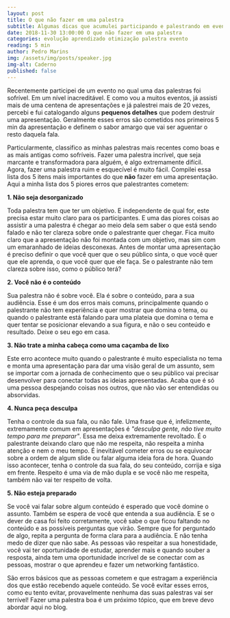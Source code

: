 ```yaml
---
layout: post
title: O que não fazer em uma palestra
subtitle: Algumas dicas que acumulei participando e palestrando em eventos
date: 2018-11-30 13:00:00 O que não fazer em uma palestra
categories: evolução aprendizado otimização palestra evento
reading: 5 min
author: Pedro Marins
img: /assets/img/posts/speaker.jpg
img-alt: Caderno
published: false
---
```


Recentemente participei de um evento no qual uma das palestras foi sofrível. Em um nível inacreditável. E como vou a muitos eventos, já assisti mais de uma centena de apresentações e já palestrei mais de 20 vezes, percebi e fui catalogando alguns **pequenos detalhes** que podem destruir uma apresentação. Geralmente esses erros são cometidos nos primeiros 5 min da apresentação e definem o sabor amargo que vai ser aguentar o resto daquela fala.

Particularmente, classifico as minhas palestras mais recentes como boas e as mais antigas como sofríveis. Fazer uma palestra incrível, que seja marcante e transformadora para alguém, é algo extremamente difícil. Agora, fazer uma palestra ruim e esquecível é muito fácil. Compilei essa lista dos 5 itens mais importantes do que **não** fazer em uma apresentação. Aqui a minha lista dos 5 piores erros que palestrantes cometem:


**1. Não seja desorganizado**

Toda palestra tem que ter um objetivo. E independente de qual for, este precisa estar muito claro para os participantes. E uma das piores coisas ao assistir a uma palestra é chegar ao meio dela sem saber o que está sendo falado e não ter clareza sobre onde o palestrante quer chegar. Fica muito claro que a apresentação não foi montada com um objetivo, mas sim com um emaranhado de ideias desconexas. Antes de montar uma apresentação é preciso definir o que você quer que o seu público sinta, o que você quer que ele aprenda, o que você quer que ele faça. Se o palestrante não tem clareza sobre isso, como o público terá?

**2. Você não é o conteúdo**

Sua palestra não é sobre você. Ela é sobre o conteúdo, para a sua audiência. Esse é um dos erros mais comuns, principalmente quando o palestrante não tem experiência e quer mostrar que domina o tema, ou quando o palestrante está falando para uma plateia que domina o tema e quer tentar se posicionar elevando a sua figura, e não o seu conteúdo e resultado. Deixe o seu ego em casa.

**3. Não trate a minha cabeça como uma caçamba de lixo**

Este erro acontece muito quando o palestrante é muito especialista no tema e monta uma apresentação para dar uma visão geral de um assunto, sem se importar com a jornada de conhecimento que o seu público vai precisar desenvolver para conectar todas as ideias apresentadas. Acaba que é só uma pessoa despejando coisas nos outros, que não vão ser entendidas ou absorvidas. 

**4. Nunca peça desculpa**

Tenha o controle da sua fala, ou não fale. Uma frase que é, infelizmente, extremamente comum em apresentações é *"desculpa gente, não tive muito tempo para me preparar"*. Essa me deixa extremamente revoltado. É o palestrante deixando claro que não me respeita, não respeita a minha atenção e nem o meu tempo. É inevitável cometer erros ou se equivocar sobre a ordem de algum slide ou falar alguma ideia fora de hora. Quando isso acontecer, tenha o controle da sua fala, do seu conteúdo, corrija e siga em frente. Respeito é uma via de mão dupla e se você não me respeita, também não vai ter respeito de volta.

**5. Não esteja preparado**

Se você vai falar sobre algum conteúdo é esperado que você domine o assunto. Também se espera de você que entenda a sua audiência. E se o dever de casa foi feito corretamente, você sabe o que ficou faltando no conteúdo e as possíveis perguntas que virão. Sempre que for perguntado de algo, repita a pergunta de forma clara para a audiência. E não tenha medo de dizer que não sabe. As pessoas vão respeitar a sua honestidade, você vai ter oportunidade de estudar, aprender mais e quando souber a resposta, ainda tem uma oportunidade incrível de se conectar com as pessoas, mostrar o que aprendeu e fazer um networking fantástico.

São erros básicos que as pessoas cometem e que estragam a experiência dos que estão recebendo aquele conteúdo. Se você evitar esses erros, como eu tento evitar, provavelmente nenhuma das suas palestras vai ser terrível! Fazer uma palestra boa é um próximo tópico, que em breve devo abordar aqui no blog. 
